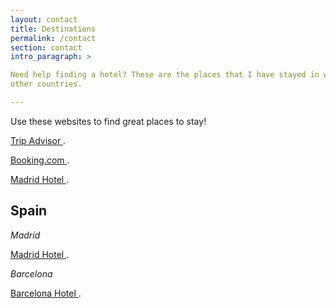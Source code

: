 ```yaml
---
layout: contact
title: Destinations
permalink: /contact
section: contact
intro_paragraph: >

Need help finding a hotel? These are the places that I have stayed in when touring
other countries.

---
```


Use these websites to find great places to stay!

<a href="https://www.tripadvisor.com/?fid=03a13949-a2fe-45fc-adf0-14c2fd39dfcf">Trip Advisor
</a>.

<a href="https://www.booking.com/">Booking.com
</a>.

<a href="https://www.tripadvisor.com/Hotel_Review-g187514-d8331763-Reviews-Dear_Hotel_Madrid-Madrid.html">Madrid Hotel
</a>.



## **Spain**


*Madrid*

<a href="https://www.tripadvisor.com/Hotel_Review-g187514-d8331763-Reviews-Dear_Hotel_Madrid-Madrid.html">Madrid Hotel
</a>.

*Barcelona*

<a href="https://www.google.com/travel/hotels/Barcelona/entity/CgsI7semh7nNrZKlARAB?g2lb=4159844%2C4207876%2C4208993%2C4220292%2C4223281%2C4242898%2C4252106%2C4252383%2C4253230%2C4253565%2C4254308%2C4258127%2C4259036%2C4260035%2C4240902%2C4250437%2C4253015&hl=en&gl=us&un=0&q=barcelona%20hotels&rp=OAFAAEgC&ictx=1&ved=2ahUKEwjv0-GxmoDiAhVndt8KHZe6Ba4QvS4wA3oECAoQQA&hrf=CgUI4QEQACIDVVNEKhYKBwjjDxAFGAUSBwjjDxAFGAYYASgAWAGqAR4KAgghEgIICBICCBUSAghnEgIIWxICCC8SAghaGAGqAQoKAggSEgIIaBgBqgEGCgIIFBgAqgEKCgIIHBICCDYYAaoBBgoCCCUYAKoBBgoCCGQYAKoBEgoCCBESAggqEgIIOBICCFcYAaoBJgoCCC4SAwiAARICCDsSAwiHARICCEgSAwiDARICCAMSAwiJARgBkgECIAE&tcfs=EhoaGAoKMjAxOS0wNS0wNRIKMjAxOS0wNS0wNlIA">Barcelona Hotel
</a>.
